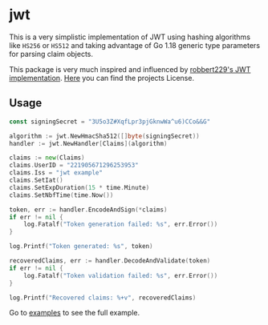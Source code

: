 # jwt

This is a very simplistic implementation of JWT using hashing algorithms like `HS256` or `HS512` and taking advantage of Go 1.18 generic type parameters for parsing claim objects.

This package is very much inspired and influenced by [robbert229's JWT implementation](https://github.com/robbert229/jwt). [Here](https://github.com/robbert229/jwt/blob/master/LICENSE) you can find the projects License.

## Usage

```go
const signingSecret = "3U5o3Z#XqfLpr3pjGknwWa^u6)CCo&&G"

algorithm := jwt.NewHmacSha512([]byte(signingSecret))
handler := jwt.NewHandler[Claims](algorithm)

claims := new(Claims)
claims.UserID = "221905671296253953"
claims.Iss = "jwt example"
claims.SetIat()
claims.SetExpDuration(15 * time.Minute)
claims.SetNbfTime(time.Now())

token, err := handler.EncodeAndSign(*claims)
if err != nil {
	log.Fatalf("Token generation failed: %s", err.Error())
}

log.Printf("Token generated: %s", token)

recoveredClaims, err := handler.DecodeAndValidate(token)
if err != nil {
	log.Fatalf("Token validation failed: %s", err.Error())
}

log.Printf("Recovered claims: %+v", recoveredClaims)
```

Go to [examples](examples) to see the full example.